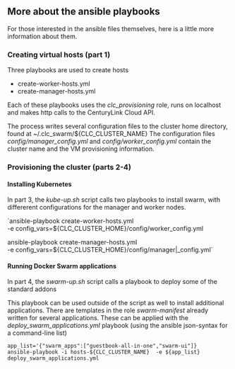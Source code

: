 
## More about the ansible playbooks

For those interested in the ansible files themselves, here is a little more information about them.

### Creating virtual hosts (part 1)

Three playbooks are used to create hosts
- create-worker-hosts.yml
- create-manager-hosts.yml

Each of these playbooks uses the _clc_provisioning_ role, runs on localhost and
makes http calls to the CenturyLink Cloud API.

The process writes several configuration files to the cluster home directory, found
at ~/.clc_swarm/${CLC_CLUSTER_NAME}  The configuration files _config/manager_config.yml_
and _config/worker_config.yml_ contain the cluster name and the VM provisioning
information.

### Provisioning the cluster (parts 2-4)

#### Installing Kubernetes

In part 3, the _kube-up.sh_ script calls two playbooks to install swarm, with
differerent configurations for the manager and worker nodes.

`ansible-playbook  create-worker-hosts.yml \
    -e config_vars=${CLC_CLUSTER_HOME}/config/worker_config.yml

ansible-playbook  create-manager-hosts.yml \
    -e config_vars=${CLC_CLUSTER_HOME}/config/manager|_config.yml`


#### Running Docker Swarm applications

In part 4, the _swarm-up.sh_ script calls a playbook to deploy some of the standard
addons

This playbook can be used outside of the script as well to install additional
applications.  There are templates in the role _swarm-manifest_ already
written for several applications.  These can be applied with the
_deploy_swarm_applications.yml_ playbook (using the ansible json-syntax for
a command-line list)

```
app_list='{"swarm_apps":["guestbook-all-in-one","swarm-ui"]}
ansible-playbook -i hosts-${CLC_CLUSTER_NAME}  -e ${app_list}  deploy_swarm_applications.yml
```
